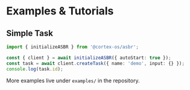 # Examples & Tutorials

## Simple Task
```ts
import { initializeASBR } from '@cortex-os/asbr';

const { client } = await initializeASBR({ autoStart: true });
const task = await client.createTask({ name: 'demo', input: {} });
console.log(task.id);
```

More examples live under `examples/` in the repository.
